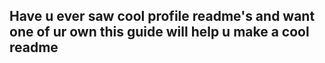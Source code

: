 ## Have u ever saw cool profile readme's and want one of ur own this guide will help u make a cool readme
